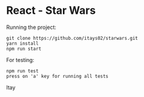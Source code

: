 # React - Star Wars

Running the project:
```
git clone https://github.com/itays02/starwars.git
yarn install
npm run start
```

For testing:
```
npm run test
press on 'a' key for running all tests
```

Itay
